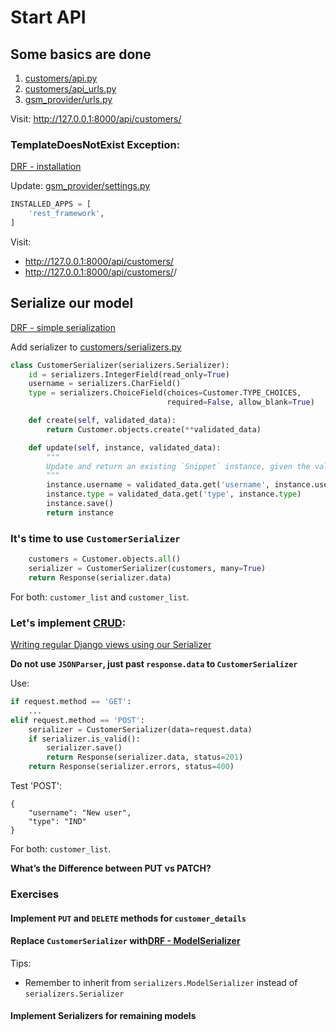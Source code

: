 # Start API

## Some basics are done
1. [customers/api.py](../battlefield/gsm_provider/customers/api.py)
1. [customers/api_urls.py](../battlefield/gsm_provider/customers/api_urls.py)
1. [gsm_provider/urls.py](../battlefield/gsm_provider/gsm_provider/urls.py)

Visit: http://127.0.0.1:8000/api/customers/

### TemplateDoesNotExist Exception:
[DRF - installation]

Update:
 [gsm_provider/settings.py](../battlefield/gsm_provider/gsm_provider/settings.py)
```python
INSTALLED_APPS = [
    'rest_framework',
]
```

Visit:
* http://127.0.0.1:8000/api/customers/
* http://127.0.0.1:8000/api/customers/<some id>/

## Serialize our model
[DRF - simple serialization]

Add serializer to [customers/serializers.py](../battlefield/gsm_provider/customers/serializers.py)
```python
class CustomerSerializer(serializers.Serializer):
    id = serializers.IntegerField(read_only=True)
    username = serializers.CharField()
    type = serializers.ChoiceField(choices=Customer.TYPE_CHOICES,
                                   required=False, allow_blank=True)

    def create(self, validated_data):
        return Customer.objects.create(**validated_data)

    def update(self, instance, validated_data):
        """
        Update and return an existing `Snippet` instance, given the validated data.
        """
        instance.username = validated_data.get('username', instance.username)
        instance.type = validated_data.get('type', instance.type)
        instance.save()
        return instance

```

### It's time to use `CustomerSerializer`

```python
    customers = Customer.objects.all()
    serializer = CustomerSerializer(customers, many=True)
    return Response(serializer.data)
```

For both: `customer_list` and `customer_list`.

### Let's implement [CRUD]:
[Writing regular Django views using our Serializer]

**Do not use `JSONParser`, just past `response.data` to `CustomerSerializer`**

Use:
```python
if request.method == 'GET':
    ...
elif request.method == 'POST':
    serializer = CustomerSerializer(data=request.data)
    if serializer.is_valid():
        serializer.save()
        return Response(serializer.data, status=201)
    return Response(serializer.errors, status=400)
```

Test 'POST':
```
{
    "username": "New user",
    "type": "IND"
}
```

For both: `customer_list`.

**What’s the Difference between PUT vs PATCH?**

### Exercises
#### Implement `PUT` and `DELETE` methods for `customer_details`
#### Replace `CustomerSerializer` with[DRF - ModelSerializer]
Tips:
* Remember to inherit from `serializers.ModelSerializer` instead of `serializers.Serializer`
#### Implement Serializers for remaining models


<!-- links -->
[DRF - installation]: https://www.django-rest-framework.org/?q=collectstatic#installation
[DRF - simple serialization]: https://www.django-rest-framework.org/tutorial/1-serialization/#creating-a-serializer-class
[CRUD]: https://en.wikipedia.org/wiki/Create,_read,_update_and_delete
[Writing regular Django views using our Serializer]: https://www.django-rest-framework.org/tutorial/1-serialization/#writing-regular-django-views-using-our-serializer
[DRF - ModelSerializer]: https://www.django-rest-framework.org/api-guide/serializers/#modelserializer



